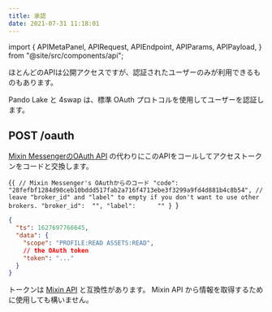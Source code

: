 ```yaml
---
title: 承認
date: 2021-07-31 11:18:01
---
```


import { APIMetaPanel, APIRequest, APIEndpoint, APIParams, APIPayload, } from "@site/src/components/api";

ほとんどのAPIは公開アクセスですが、認証されたユーザーのみが利用できるものもあります。

Pando Lake と 4swap は、標準 OAuth プロトコルを使用してユーザーを認証します。

## POST /oauth

[Mixin MessengerのOAuth API](https://developers.mixin.one/docs/api/oauth/oauth#get-access-token) の代わりにこのAPIをコールしてアクセストークンをコードと交換します。

<APIEndpoint base="https://api.4swap.org/api" url="/oauth" />

<APIMetaPanel /><APIPayload>{`{ // Mixin Messenger's OAuthからのコード "code":       "28fefbf1284d90ceb10bddd517fab2a716f4713ebe3f3299a9fd4d881b4c8b54", // leave "broker_id" and "label" to empty if you don't want to use other brokers. "broker_id":  "", "label":      "" } `}</APIPayload>

<APIRequest title="アクセストークンを交換" method="POST" isPublic base="https://api.4swap.org/api" url='/oauth --data PAYLOAD' />

```json title="Response"
{
  "ts": 1627697766645,
  "data": {
    "scope": "PROFILE:READ ASSETS:READ",
    // the OAuth token
    "token": "..."
  }
}
```

トークンは [Mixin API](https://developers.mixin.one/docs/api/guide) と互換性があります。 Mixin API から情報を取得するために使用しても構いません。

